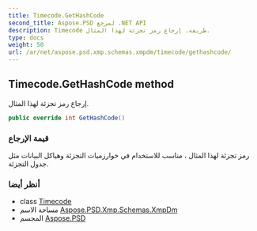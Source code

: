 ```yaml
---
title: Timecode.GetHashCode
second_title: Aspose.PSD لمرجع .NET API
description: Timecode طريقة. إرجاع رمز تجزئة لهذا المثال.
type: docs
weight: 50
url: /ar/net/aspose.psd.xmp.schemas.xmpdm/timecode/gethashcode/
---
```

## Timecode.GetHashCode method

إرجاع رمز تجزئة لهذا المثال.

```csharp
public override int GetHashCode()
```

### قيمة الإرجاع

رمز تجزئة لهذا المثال ، مناسب للاستخدام في خوارزميات التجزئة وهياكل البيانات مثل جدول التجزئة.

### أنظر أيضا

* class [Timecode](../)
* مساحة الاسم [Aspose.PSD.Xmp.Schemas.XmpDm](../../timecode/)
* المجسم [Aspose.PSD](../../../)


